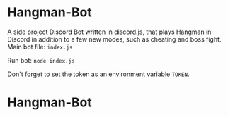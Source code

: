 # Hangman-Bot
A side project Discord Bot written in discord.js, that plays Hangman in Discord in addition to a few new modes, such as cheating and boss fight.
Main bot file: `index.js`

Run bot: `node index.js`

Don't forget to set the token as an environment variable `TOKEN`.
# Hangman-Bot
